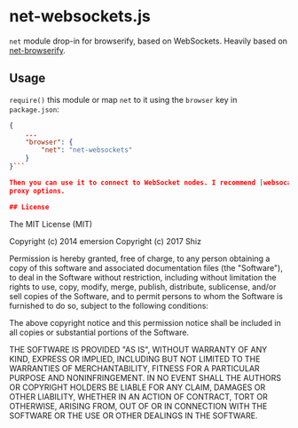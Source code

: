 # net-websockets.js

`net` module drop-in for browserify, based on WebSockets. Heavily based on [net-browserify](https://github.com/emersion/net-browserify).

## Usage

`require()` this module or map `net` to it using the `browser` key in `package.json`:

```json
{
    ...
    "browser": {
        "net": "net-websockets"
    }
}```

Then you can use it to connect to WebSocket nodes. I recommend [websocat](https://github.com/vi/websocat) or [websocketd](https://github.com/joewalnes/websocketd) for 
proxy options.

## License

```
The MIT License (MIT)

Copyright (c) 2014 emersion
Copyright (c) 2017 Shiz

Permission is hereby granted, free of charge, to any person obtaining a copy
of this software and associated documentation files (the "Software"), to deal
in the Software without restriction, including without limitation the rights
to use, copy, modify, merge, publish, distribute, sublicense, and/or sell
copies of the Software, and to permit persons to whom the Software is
furnished to do so, subject to the following conditions:

The above copyright notice and this permission notice shall be included in all
copies or substantial portions of the Software.

THE SOFTWARE IS PROVIDED "AS IS", WITHOUT WARRANTY OF ANY KIND, EXPRESS OR
IMPLIED, INCLUDING BUT NOT LIMITED TO THE WARRANTIES OF MERCHANTABILITY,
FITNESS FOR A PARTICULAR PURPOSE AND NONINFRINGEMENT. IN NO EVENT SHALL THE
AUTHORS OR COPYRIGHT HOLDERS BE LIABLE FOR ANY CLAIM, DAMAGES OR OTHER
LIABILITY, WHETHER IN AN ACTION OF CONTRACT, TORT OR OTHERWISE, ARISING FROM,
OUT OF OR IN CONNECTION WITH THE SOFTWARE OR THE USE OR OTHER DEALINGS IN THE
SOFTWARE.
```
